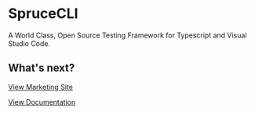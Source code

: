 # SpruceCLI
A World Class, Open Source Testing Framework for Typescript and Visual Studio Code.

## What's next?

[View Marketing Site](https://cli.spruce.bot)

[View Documentation](https://developer.spruce.bot/concepts/spruce-cli/)
